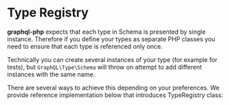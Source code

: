# Type Registry
**graphql-php** expects that each type in Schema is presented by single instance. Therefore
if you define your types as separate PHP classes you need to ensure that each type is referenced only once.
 
Technically you can create several instances of your type (for example for tests), but `GraphQL\Type\Schema` 
will throw on attempt to add different instances with the same name.

There are several ways to achieve this depending on your preferences. We provide reference 
implementation below that introduces TypeRegistry class:
